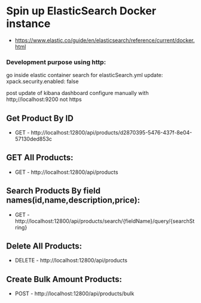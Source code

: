 # Spin up ElasticSearch Docker instance

- https://www.elastic.co/guide/en/elasticsearch/reference/current/docker.html

### Development purpose using http:

go inside elastic container
search for elasticSearch.yml
update: xpack.security.enabled: false

post update of kibana dashboard
configure manually with http;//localhost:9200 not https

## Get Product By ID

- GET - http://localhost:12800/api/products/d2870395-5476-437f-8e04-57130ded853c

## GET All Products:

- GET - http://localhost:12800/api/products

## Search Products By field names(id,name,description,price):

- GET - http://localhost:12800/api/products/search/{fieldName}/query/{searchString}

## Delete All Products:

- DELETE - http://localhost:12800/api/products

## Create Bulk Amount Products:

- POST - http://localhost:12800/api/products/bulk